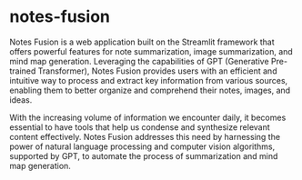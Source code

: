 # notes-fusion

Notes Fusion is a web application built on the Streamlit framework that offers powerful features for note summarization, image summarization, and mind map generation. Leveraging the capabilities of GPT (Generative Pre-trained Transformer), Notes Fusion provides users with an efficient and intuitive way to process and extract key information from various sources, enabling them to better organize and comprehend their notes, images, and ideas.

With the increasing volume of information we encounter daily, it becomes essential to have tools that help us condense and synthesize relevant content effectively. Notes Fusion addresses this need by harnessing the power of natural language processing and computer vision algorithms, supported by GPT, to automate the process of summarization and mind map generation.
